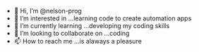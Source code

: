 - 👋 Hi, I’m @nelson-prog
- 👀 I’m interested in ...learning code to create automation apps
- 🌱 I’m currently learning ...developing my coding skills 
- 💞️ I’m looking to collaborate on ...coding 
- 📫 How to reach me ...is alaways a pleasure

<!---
nelson-prog/nelson-prog is a ✨ special ✨ repository because its `README.md` (this file) appears on your GitHub profile.
You can click the Preview link to take a look at your changes.
--->
